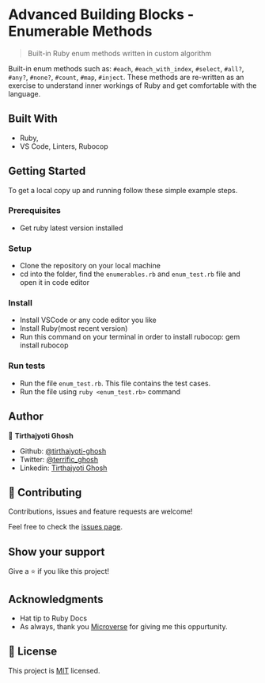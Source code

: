# Advanced Building Blocks - Enumerable Methods

> Built-in Ruby enum methods written in custom algorithm

Built-in enum methods such as: `#each`, `#each_with_index`, `#select`, `#all?`, `#any?`, `#none?`, `#count`, `#map`, `#inject`. These methods are re-written as an exercise to understand inner workings of Ruby and get comfortable with the language.

## Built With

- Ruby,
- VS Code, Linters, Rubocop

## Getting Started

To get a local copy up and running follow these simple example steps.

### Prerequisites

- Get ruby latest version installed

### Setup

- Clone the repository on your local machine
- cd into the folder, find the `enumerables.rb` and `enum_test.rb` file and open it in code editor

### Install

- Install VSCode or any code editor you like
- Install Ruby(most recent version)
- Run this command on your terminal in order to install rubocop: gem install rubocop

### Run tests

- Run the file `enum_test.rb`. This file contains the test cases.
- Run the file using `ruby <enum_test.rb>` command

## Author

👤 **Tirthajyoti Ghosh**

- Github: [@tirthajyoti-ghosh](https://github.com/tirthajyoti-ghosh)
- Twitter: [@terrific_ghosh](https://twitter.com/terrific_ghosh)
- Linkedin: [Tirthajyoti Ghosh](https://www.linkedin.com/in/tirthajyoti-ghosh-370544199/)

## 🤝 Contributing

Contributions, issues and feature requests are welcome!

Feel free to check the [issues page](issues/).

## Show your support

Give a ⭐️ if you like this project!

## Acknowledgments

- Hat tip to Ruby Docs
- As always, thank you [Microverse](https://microverse.org) for giving me this oppurtunity.

## 📝 License

This project is [MIT](lic.url) licensed.
